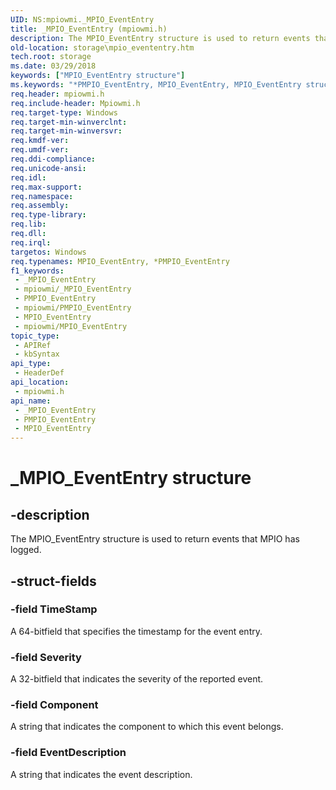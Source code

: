 ```yaml
---
UID: NS:mpiowmi._MPIO_EventEntry
title: _MPIO_EventEntry (mpiowmi.h)
description: The MPIO_EventEntry structure is used to return events that MPIO has logged.
old-location: storage\mpio_evententry.htm
tech.root: storage
ms.date: 03/29/2018
keywords: ["MPIO_EventEntry structure"]
ms.keywords: "*PMPIO_EventEntry, MPIO_EventEntry, MPIO_EventEntry structure [Storage Devices], PMPIO_EventEntry, PMPIO_EventEntry structure pointer [Storage Devices], _MPIO_EventEntry, mpiowmi/MPIO_EventEntry, mpiowmi/PMPIO_EventEntry, storage.mpio_evententry, structs-scsibus_93008bb2-e885-4f2f-b46a-7393794a9e6e.xml"
req.header: mpiowmi.h
req.include-header: Mpiowmi.h
req.target-type: Windows
req.target-min-winverclnt: 
req.target-min-winversvr: 
req.kmdf-ver: 
req.umdf-ver: 
req.ddi-compliance: 
req.unicode-ansi: 
req.idl: 
req.max-support: 
req.namespace: 
req.assembly: 
req.type-library: 
req.lib: 
req.dll: 
req.irql: 
targetos: Windows
req.typenames: MPIO_EventEntry, *PMPIO_EventEntry
f1_keywords:
 - _MPIO_EventEntry
 - mpiowmi/_MPIO_EventEntry
 - PMPIO_EventEntry
 - mpiowmi/PMPIO_EventEntry
 - MPIO_EventEntry
 - mpiowmi/MPIO_EventEntry
topic_type:
 - APIRef
 - kbSyntax
api_type:
 - HeaderDef
api_location:
 - mpiowmi.h
api_name:
 - _MPIO_EventEntry
 - PMPIO_EventEntry
 - MPIO_EventEntry
---
```


# _MPIO_EventEntry structure


## -description

The MPIO_EventEntry structure is used to return events that MPIO has logged.

## -struct-fields

### -field TimeStamp

A 64-bitfield that specifies the timestamp for the event entry.

### -field Severity

A 32-bitfield that indicates the severity of the reported event.

### -field Component

A string that indicates the component to which this event belongs.

### -field EventDescription

A string that indicates the event description.

